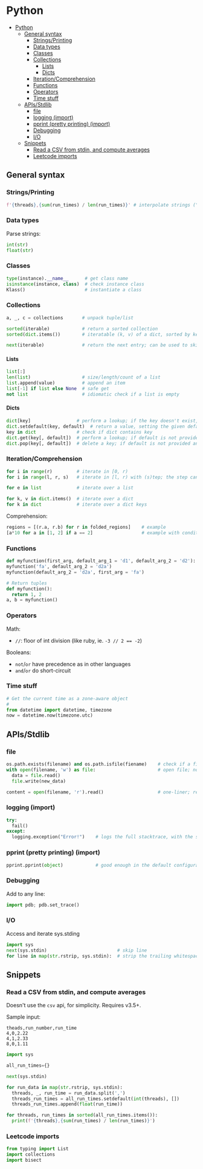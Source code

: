 # Python

- [Python](#python)
  - [General syntax](#general-syntax)
    - [Strings/Printing](#stringsprinting)
    - [Data types](#data-types)
    - [Classes](#classes)
    - [Collections](#collections)
      - [Lists](#lists)
      - [Dicts](#dicts)
    - [Iteration/Comprehension](#iterationcomprehension)
    - [Functions](#functions)
    - [Operators](#operators)
    - [Time stuff](#time-stuff)
  - [APIs/Stdlib](#apisstdlib)
    - [file](#file)
    - [logging (import)](#logging-import)
    - [pprint (pretty printing) (import)](#pprint-pretty-printing-import)
    - [Debugging](#debugging)
    - [I/O](#io)
  - [Snippets](#snippets)
    - [Read a CSV from stdin, and compute averages](#read-a-csv-from-stdin-and-compute-averages)
    - [Leetcode imports](#leetcode-imports)

## General syntax

### Strings/Printing

```python
f'{threads},{sum(run_times) / len(run_times)}' # interpolate strings ("f-strings", v3.6+)
```

### Data types

Parse strings:

```python
int(str)
float(str)
```

### Classes

```python
type(instance).__name__      # get class name
isinstance(instance, class)  # check instance class
Klass()                      # instantiate a class
```

### Collections

```python
a, _, c = collections       # unpack tuple/list

sorted(iterable)            # return a sorted collection
sorted(dict.items())        # iteratable (k, v) of a dict, sorted by key

next(iterable)              # return the next entry; can be used to skip one
```

#### Lists

```python
list[:]
len(list)                   # size/length/count of a list
list.append(value)          # append an item
list[-1] if list else None  # safe get
not list                    # idiomatic check if a list is empty
```

#### Dicts

```python
dict[key]                 # perform a lookup; if the key doesn't exist, an error is raised
dict.setdefault(key, default)  # return a value, setting the given default if not present
key in dict               # check if dict contains key
dict.get(key[, default])  # perform a lookup; if default is not provided and the key doesn't exist, an error is raised
dict.pop(key[, default])  # delete a key; if default is not provided and the key doesn't exist, an error is raised
```

### Iteration/Comprehension

```python
for i in range(r)         # iterate in [0, r)
for i in range(l, r, s)   # iterate in [l, r) with (s)tep; the step can be negative (if so, make l > s).

for e in list             # iterate over a list

for k, v in dict.items()  # iterate over a dict
for k in dict             # iterate over a dict keys
```

Comprehension:

```python
regions = [(r.a, r.b) for r in folded_regions]    # example
[a*10 for a in [1, 2] if a == 2]                  # example with conditional; elements not passing the test won't be included
```

### Functions

```python
def myfunction(first_arg, default_arg_1 = 'd1', default_arg_2 = 'd2'):  # definition
myfunction('fa', default_arg_2 = 'd2a')                                 # invocation
myfunction(default_arg_2 = 'd2a', first_arg = 'fa')                     # also valid invocation

# Return tuples
def myfunction():
  return 1, 2
a, b = myfunction()
```

### Operators

Math:

- `//`: floor of int division (like ruby, ie. `-3 // 2 == -2`)

Booleans:

- `not`/`or` have precedence as in other languages
- `and`/`or` do short-circuit

### Time stuff

```python
# Get the current time as a zone-aware object
#
from datetime import datetime, timezone
now = datetime.now(timezone.utc)
```

## APIs/Stdlib

### file

```python
os.path.exists(filename) and os.path.isfile(fiename)    # check if a file exists
with open(filename, 'w') as file:                       # open file; no mode will open for read
  data = file.read()
  file.write(new_data)

content = open(filename, 'r').read()                    # one-liner; relies on exit to close the handle
```

### logging (import)

```python
try:
  fail()
except:
  logging.exception("Error!")    # logs the full stacktrace, with the specified header
```

### pprint (pretty printing) (import)

```python
pprint.pprint(object)            # good enough in the default configuration
```

### Debugging

Add to any line:

```python
import pdb; pdb.set_trace()
```

### I/O

Access and iterate sys.stding

```python
import sys
next(sys.stdin)                          # skip line
for line in map(str.rstrip, sys.stdin):  # strip the trailing whitespace
```

## Snippets

### Read a CSV from stdin, and compute averages

Doesn't use the `csv` api, for simplicity. Requires v3.5+.

Sample input:

```csv
theads,run_number,run_time
4,0,2.22
4,1,2.33
8,0,1.11
```

```python
import sys

all_run_times={}

next(sys.stdin)

for run_data in map(str.rstrip, sys.stdin):
  threads, _, run_time = run_data.split(',')
  threads_run_times = all_run_times.setdefault(int(threads), [])
  threads_run_times.append(float(run_time))

for threads, run_times in sorted(all_run_times.items()):
  print(f'{threads},{sum(run_times) / len(run_times)}')
```

### Leetcode imports

```py
from typing import List
import collections
import bisect
```
